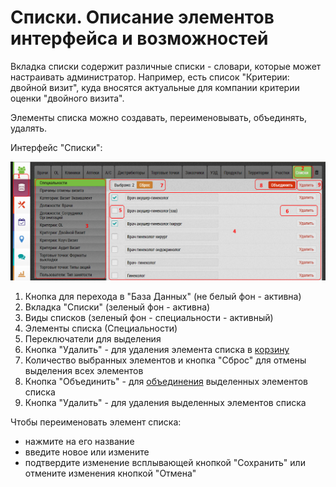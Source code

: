 # Списки. Описание элементов интерфейса и возможностей

Вкладка списки содержит различные списки - словари, которые может настраивать администратор.
Например, есть список "Критерии: двойной визит", куда вносятся актуальные для компании критерии оценки "двойного визита".

Элементы списка можно создавать, переименовывать, объединять, удалять.


Интерфейс "Списки":

![](../images/database-dict.png)

1. Кнопка для перехода в "База Данных" (не белый фон - активна)
2. Вкладка "Списки" (зеленый фон - активна)
3. Виды списков (зеленый фон - специальности - активный)
4. Элементы списка (Специальности)
5. Переключатели для выделения
6. Кнопка "Удалить" - для удаления элемента списка в [корзину](database-trash.html)
7. Количество выбранных элементов и кнопка "Сброс" для отмены выделения всех элементов
8. Кнопка "Объединить" - для [объединения](database-dict-merge.html) выделенных элементов списка
9. Кнопка "Удалить" - для удаления выделенных элементов списка

Чтобы переименовать элемент списка: 
  - нажмите на его название
  - введите новое или измените 
  - подтвердите изменение всплывающей кнопкой "Сохранить" или отмените изменения кнопкой "Отмена"
